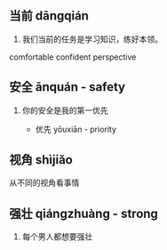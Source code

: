 ## 当前 dāngqián

1. 我们当前的任务是学习知识，练好本领。

comfortable
confident
perspective

## 安全 ānquán - safety

1. 你的安全是我的第一优先

    - 优先 yōuxiān - priority

## 视角 shìjiǎo
从不同的视角看事情

## 强壮 qiángzhuàng - strong

1. 每个男人都想要强壮
